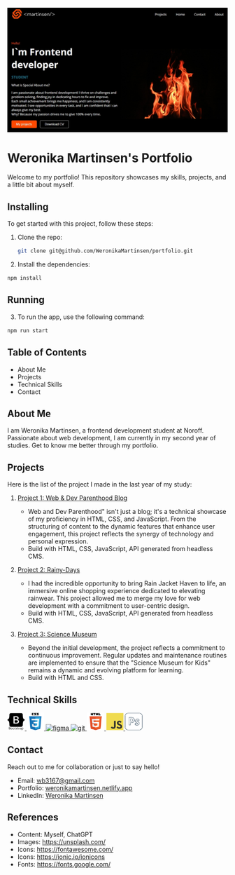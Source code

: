 ![Image Alt text](/images/readMeImage.jpg "Screenshot of my portfolio.")

# Weronika Martinsen's Portfolio

Welcome to my portfolio! This repository showcases my skills, projects, and a little bit about myself.

## Installing

To get started with this project, follow these steps:

1. Clone the repo:

   ```bash
   git clone git@github.com/WeronikaMartinsen/portfolio.git
   ```

2. Install the dependencies:

```bash
npm install

```

## Running

3. To run the app, use the following command:

```bash
npm run start

```

## Table of Contents

- About Me
- Projects
- Technical Skills
- Contact

## About Me

I am Weronika Martinsen, a frontend development student at Noroff. Passionate about web development, I am currently in my second year of studies. Get to know me better through my portfolio.

## Projects

Here is the list of the project I made in the last year of my study:

1. [Project 1: Web & Dev Parenthood Blog](https://celebrated-chebakia-e82c27.netlify.app/)

   - Web and Dev Parenthood" isn't just a blog; it's a technical showcase of my proficiency in HTML, CSS, and JavaScript. From the structuring of content to the dynamic features that enhance user engagement, this project reflects the synergy of technology and personal expression.
   - Build with HTML, CSS, JavaScript, API generated from headless CMS.

2. [Project 2: Rainy-Days](https://classy-rabanadas-8c360c.netlify.app/)

   - I had the incredible opportunity to bring Rain Jacket Haven to life, an immersive online shopping experience dedicated to elevating rainwear. This project allowed me to merge my love for web development with a commitment to user-centric design.
   - Build with HTML, CSS, JavaScript, API generated from headless CMS.

3. [Project 3: Science Museum](https://symphonious-marigold-52e292.netlify.app/)

   - Beyond the initial development, the project reflects a commitment to continuous improvement. Regular updates and maintenance routines are implemented to ensure that the "Science Museum for Kids" remains a dynamic and evolving platform for learning.
   - Build with HTML and CSS.

## Technical Skills

<p align="left"> <a href="https://getbootstrap.com" target="_blank" rel="noreferrer"> <img src="https://raw.githubusercontent.com/devicons/devicon/master/icons/bootstrap/bootstrap-plain-wordmark.svg" alt="bootstrap" width="40" height="40"/> </a> <a href="https://www.w3schools.com/css/" target="_blank" rel="noreferrer"> <img src="https://raw.githubusercontent.com/devicons/devicon/master/icons/css3/css3-original-wordmark.svg" alt="css3" width="40" height="40"/> </a> <a href="https://www.figma.com/" target="_blank" rel="noreferrer"> <img src="https://www.vectorlogo.zone/logos/figma/figma-icon.svg" alt="figma" width="40" height="40"/> </a> <a href="https://git-scm.com/" target="_blank" rel="noreferrer"> <img src="https://www.vectorlogo.zone/logos/git-scm/git-scm-icon.svg" alt="git" width="40" height="40"/> </a> <a href="https://www.w3.org/html/" target="_blank" rel="noreferrer"> <img src="https://raw.githubusercontent.com/devicons/devicon/master/icons/html5/html5-original-wordmark.svg" alt="html5" width="40" height="40"/> </a> <a href="https://developer.mozilla.org/en-US/docs/Web/JavaScript" target="_blank" rel="noreferrer"> <img src="https://raw.githubusercontent.com/devicons/devicon/master/icons/javascript/javascript-original.svg" alt="javascript" width="40" height="40"/> </a> <a href="https://www.photoshop.com/en" target="_blank" rel="noreferrer"> <img src="https://raw.githubusercontent.com/devicons/devicon/master/icons/photoshop/photoshop-line.svg" alt="photoshop" width="40" height="40"/> </a> </p>

## Contact

Reach out to me for collaboration or just to say hello!

- Email: wb3167@gmail.com
- Portfolio: [weronikamartinsen.netlify.app](https://weronikamartinsen.netlify.app/)
- LinkedIn: [Weronika Martinsen](https://www.linkedin.com/in/weronika-martinsen-a655a1246/)

## References

- Content: Myself, ChatGPT
- Images: https://unsplash.com/
- Icons: https://fontawesome.com/
- Icons: https://ionic.io/ionicons
- Fonts: https://fonts.google.com/

